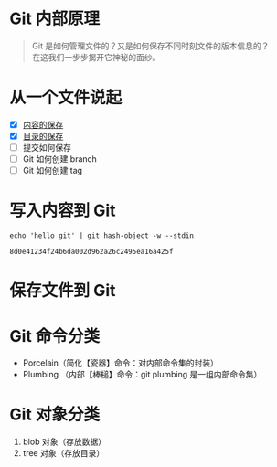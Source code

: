 # Git 内部原理
>Git 是如何管理文件的？又是如何保存不同时刻文件的版本信息的？   
>在这我们一步步揭开它神秘的面纱。

# 从一个文件说起
- [x] [内容的保存](#git-命令分类)
- [x] [目录的保存](#git-对象分类)
- [ ] 提交如何保存
- [ ] Git 如何创建 branch
- [ ] Git 如何创建 tag

# 写入内容到 Git
```shell
echo 'hello git' | git hash-object -w --stdin
```

```shell
8d0e41234f24b6da002d962a26c2495ea16a425f
```


# 保存文件到 Git

# Git 命令分类
* Porcelain（简化【瓷器】命令：对内部命令集的封装）
* Plumbing （内部【棒槌】命令：git plumbing 是一组内部命令集）

# Git 对象分类
1. blob 对象（存放数据）
1. tree 对象（存放目录）

